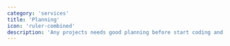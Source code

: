 ```yaml
---
category: 'services'
title: 'Planning'
icon: 'ruler-combined'
description: 'Any projects needs good planning before start coding and by using my experience, you can achieve your project to become reality.'
---
```

